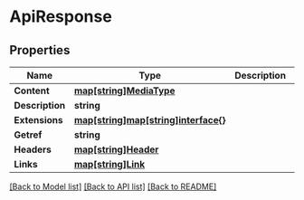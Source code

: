 # ApiResponse

## Properties

Name | Type | Description | Notes
------------ | ------------- | ------------- | -------------
**Content** | [**map[string]MediaType**](MediaType.md) |  | [optional] 
**Description** | **string** |  | [optional] 
**Extensions** | [**map[string]map[string]interface{}**](map[string]interface{}.md) |  | [optional] 
**Getref** | **string** |  | [optional] 
**Headers** | [**map[string]Header**](Header.md) |  | [optional] 
**Links** | [**map[string]Link**](Link.md) |  | [optional] 

[[Back to Model list]](../README.md#documentation-for-models) [[Back to API list]](../README.md#documentation-for-api-endpoints) [[Back to README]](../README.md)


